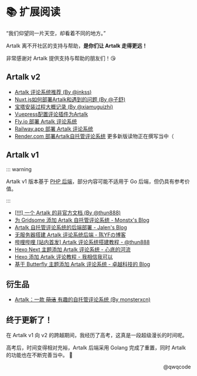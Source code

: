 # 📚 扩展阅读

“我们仰望同一片天空，却看着不同的地方。”

Artalk 离不开社区的支持与帮助，**是你们让 Artalk 走得更远！**

非常感谢对 Artalk 提供支持与帮助的朋友们！😘

## Artalk v2

- [Artalk 评论系统推荐 (By @inkss)](https://inkss.cn/blog/8f37d8c3/)
- [Nuxt.js如何部署Artalk和遇到的问题 (By @子舒)](https://imhan.cn/posts/20220218/)
- [宝塔安装过程大概记录 (By @xiamuguizhi)](https://github.com/ArtalkJS/Artalk/discussions/46)
- [Vuepress配置评论插件为Artalk](https://wiki.eryajf.net/pages/b74c2b/)
- [Fly.io 部署 Artalk 评论系统](https://wayjam.me/posts/artalk-deploy-on-flyio/)
- [Railway.app 部署 Artalk 评论系统](https://blog.moraxyc.com/post/eidb8276/)
- [Render.com 部署Artalk自托管评论系统](https://zhuanlan.zhihu.com/p/667881783)
更多新版读物正在撰写当中（

## Artalk v1

::: warning

Artalk v1 版本基于 [PHP 后端](https://github.com/ArtalkJS/ArtalkPHP)，部分内容可能不适用于 Go 后端，但仍具有参考价值。

:::

- [[!!!] 一个 Artalk 的非官方文档 (By @thun888)](https://blog.thun888.xyz/wiki/Artalk/)
- [为 Gridsome 添加 Artalk 自托管评论系统 - Monstx's Blog](https://blog.monsterx.cn/code/use-self-hosted-comment-system-in-gridsome/)
- [Artalk 自托管评论系统的后端部署 - Jalen's Blog](https://blog.jalenchuh.cn/posts/artalk-api-php/)
- [无服务器搭建 Artalk 评论系统后端 - 陈YFの博客](https://blog.cyfan.top/p/480ab6ed.html)
- [哔哩哔哩 [站内首发] Artalk 评论系统搭建教程 - @thun888](https://www.bilibili.com/s/video/BV1954y1E7uP)
- [Hexo Next 主题添加 Artalk 评论系统 - 心底的河流](https://lhy.life/20201126-artalk-next/)
- [Hexo 添加 Artalk 评论教程 - 我相信我可以](https://butterfly.imlete.cn/article/Hexo-Artalk.html)
- [基于 Butterfly 主题添加 Artalk 评论系统 - 卓越科技的 Blog](https://blog.imzykj.cn/posts/93afb348/)


## 衍生品

- [Artalk：一款 ~~简洁~~ 有趣的自托管评论系统 (By monsterxcn)](https://github.com/monsterxcn/Artalk)

## 终于更新了！

在 Artalk v1 向 v2 的跨越期间，我经历了高考，这真是一段超级漫长的时间呢。

高考后，时间变得相对充裕，Artalk 后端采用 Golang 完成了重置，同时 Artalk 的功能也在不断完善当中。 🥳

<p style="text-align: right;">@qwqcode</p>
